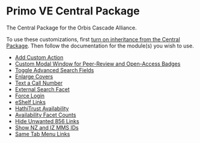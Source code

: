 # Primo VE Central Package
The Central Package for the Orbis Cascade Alliance.

To use these customizations, first [turn on inheritance from the Central Package](https://www.orbiscascade.org/programs/systems/pcsg/primo-toolkit/turn-on-inheritance-from-the-central-package/).
Then follow the documentation for the module(s) you wish to use.

- [Add Custom Action](https://www.orbiscascade.org/programs/systems/pcsg/primo-ve-toolkit/custom-action/)
- [Custom Modal Window for Peer-Review and Open-Access Badges](https://www.orbiscascade.org/programs/systems/pcsg/primo-ve-toolkit/badges-information-modal/)
- [Toggle Advanced Search Fields](https://www.orbiscascade.org/programs/systems/pcsg/primo-ve-toolkit/toggle-advanced-fields/)
- [Enlarge Covers](https://www.orbiscascade.org/programs/systems/pcsg/primo-ve-toolkit/enlarge-cover-image/)
- [Text a Call Number](https://www.orbiscascade.org/programs/systems/pcsg/primo-ve-toolkit/text-a-call-number/)
- [External Search Facet](https://www.orbiscascade.org/programs/systems/pcsg/primo-ve-toolkit/external-search-facet/)
- [Force Login](https://www.orbiscascade.org/programs/systems/pcsg/primo-ve-toolkit/force-user-login/)
- [eShelf Links](https://www.orbiscascade.org/programs/systems/pcsg/primo-ve-toolkit/add-custom-links-to-the-eshelf-menu/)
- [HathiTrust Availability](https://www.orbiscascade.org/programs/systems/pcsg/primo-ve-toolkit/hathitrust-availability/)
- [Availability Facet Counts](https://www.orbiscascade.org/programs/systems/pcsg/primo-ve-toolkit/availability-counts/)
- [Hide Unwanted 856 Links](https://www.orbiscascade.org/programs/systems/pcsg/primo-ve-toolkit/hide-856-links/)
- [Show NZ and IZ MMS IDs](https://www.orbiscascade.org/programs/systems/pcsg/primo-ve-toolkit/show-mms-ids/)
- [Same Tab Menu Links](https://www.orbiscascade.org/programs/systems/pcsg/primo-ve-toolkit/same-tab-menu-links/)
